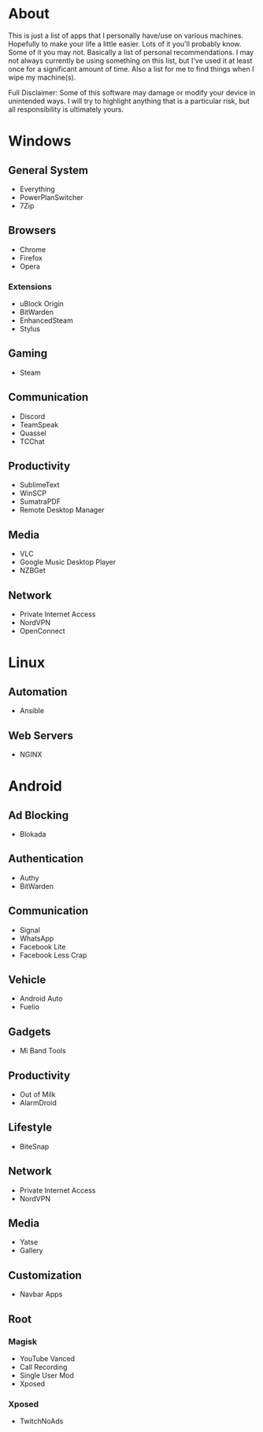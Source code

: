 # About
This is just a list of apps that I personally have/use on various machines. Hopefully to make your life a little easier. Lots of it you'll probably know. Some of it you may not. Basically a list of personal recommendations. I may not always currently be using something on this list, but I've used it at least once for a significant amount of time. Also a list for me to find things when I wipe my machine(s).

Full Disclaimer: Some of this software may damage or modify your device in unintended ways. I will try to highlight anything that is a particular risk, but all responsibility is ultimately yours.


# Windows
## General System
* Everything
* PowerPlanSwitcher
* 7Zip

## Browsers
* Chrome
* Firefox
* Opera

### Extensions
* uBlock Origin
* BitWarden
* EnhancedSteam
* Stylus

## Gaming
* Steam


## Communication
* Discord
* TeamSpeak
* Quassel
* TCChat

## Productivity
* SublimeText
* WinSCP
* SumatraPDF
* Remote Desktop Manager

## Media
* VLC
* Google Music Desktop Player
* NZBGet

## Network
* Private Internet Access
* NordVPN
* OpenConnect

# Linux
## Automation
* Ansible

## Web Servers
* NGINX

# Android
## Ad Blocking
* Blokada

## Authentication
* Authy
* BitWarden

## Communication
* Signal
* WhatsApp
* Facebook Lite
* Facebook Less Crap

## Vehicle
* Android Auto
* Fuelio

## Gadgets
* Mi Band Tools

## Productivity
* Out of Milk
* AlarmDroid

## Lifestyle
* BiteSnap

## Network
* Private Internet Access
* NordVPN

## Media
* Yatse
* Gallery

## Customization
* Navbar Apps

## Root
### Magisk
* YouTube Vanced
* Call Recording
* Single User Mod
* Xposed

### Xposed
* TwitchNoAds
